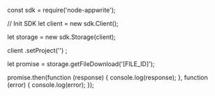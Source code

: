 const sdk = require('node-appwrite');

// Init SDK
let client = new sdk.Client();

let storage = new sdk.Storage(client);

client
    .setProject('')
;

let promise = storage.getFileDownload('[FILE_ID]');

promise.then(function (response) {
    console.log(response);
}, function (error) {
    console.log(error);
});